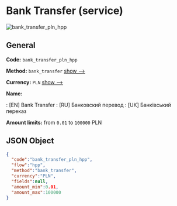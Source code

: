 
# Bank Transfer (service) 
![bank_transfer_pln_hpp](https://static.openfintech.io/payment_methods/bank_transfer_pln_hpp/logo.svg?w=400&c=v0.59.26#w200)  

## General 
 
**Code:** `bank_transfer_pln_hpp` 
 
**Method:** `bank_transfer` 
 [show -->](/payment-methods/bank_transfer/) 
 
**Currency:** `PLN` [show -->](/currencies/PLN/) 
 
**Name:** 
 
:	[EN] Bank Transfer 
:	[RU] Банковский перевод 
:	[UK] Банківський переказ 
 
**Amount limits:** from `0.01` to `100000` PLN 

## JSON Object 

```json
{
  "code":"bank_transfer_pln_hpp",
  "flow":"hpp",
  "method":"bank_transfer",
  "currency":"PLN",
  "fields":null,
  "amount_min":0.01,
  "amount_max":100000
}
```  
